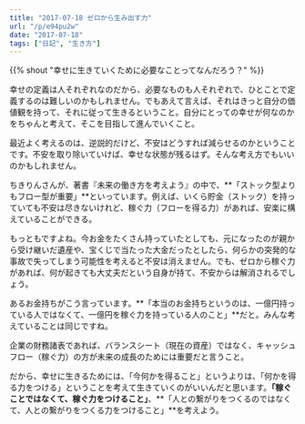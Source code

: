 ```yaml
---
title: "2017-07-18 ゼロから生み出す力"
url: "/p/e94pu2w"
date: "2017-07-18"
tags: ["日記", "生き方"]
---
```


{{% shout "幸せに生きていくために必要なことってなんだろう？" %}}

幸せの定義は人それぞれなのだから、必要なものも人それぞれで、ひとことで定義するのは難しいのかもしれません。でもあえて言えば、それはきっと自分の価値観を持って、それに従って生きるということ。自分にとっての幸せが何なのかをちゃんと考えて、そこを目指して進んでいくこと。

最近よく考えるのは、逆説的だけど、不安はどうすれば減らせるのかということです。不安を取り除いていけば、幸せな状態が残るはず。そんな考え方でもいいのかもしれません。

ちきりんさんが、著書『未来の働き方を考えよう』の中で、**「ストック型よりもフロー型が重要」**といっています。例えば、いくら貯金（ストック）を持っていても不安は尽きないけれど、稼ぐ力（フローを得る力）があれば、安楽に構えていることができる。

もっともですよね。今お金をたくさん持っていたとしても、元になったのが親から受け継いだ遺産や、宝くじで当たった大金だったとしたら、何らかの突発的な事故で失ってしまう可能性を考えると不安は消えません。でも、ゼロから稼ぐ力があれば、何が起きても大丈夫だという自身が持て、不安からは解消されるでしょう。

あるお金持ちがこう言っています。**「本当のお金持ちというのは、一億円持っている人ではなくて、一億円を稼ぐ力を持っている人のこと」**だと。みんな考えていることは同じですね。

企業の財務諸表であれば、バランスシート（現在の資産）ではなく、キャッシュフロー（稼ぐ力）の方が未来の成長のためには重要だと言うこと。

だから、幸せに生きるためには、「今何かを得ること」というよりは、「何かを得る力をつける」ということを考えて生きていくのがいいんだと思います。**「稼ぐことではなくて、稼ぐ力をつけること」**、**「人との繋がりをつくるのではなくて、人との繋がりをつくる力をつけること」**を考えよう。

